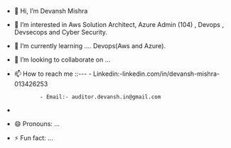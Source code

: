 - 👋 Hi, I’m Devansh Mishra
- 👀 I’m interested in Aws Solution Architect, Azure Admin (104) , Devops , Devsecops and Cyber Security.
- 🌱 I’m currently learning .... Devops(Aws and Azure).
- 💞️ I’m looking to collaborate on ...
- 📫 How to reach me ::---
              - Linkedin:-linkedin.com/in/devansh-mishra-013426253
  
              - Email:- auditor.devansh.in@gmail.com
- 
- 😄 Pronouns: ...
- ⚡ Fun fact: ...
<!---
AuditorDevansh/AuditorDevansh is a ✨ special ✨ repository because its `README.md` (this file) appears on your GitHub profile.
You can click the Preview link to take a look at your changes.
--->
